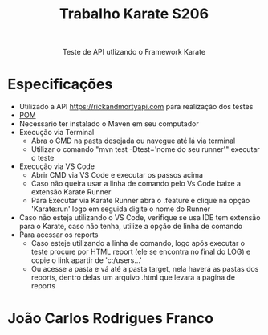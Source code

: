<h1 align="center"> Trabalho Karate S206</h1>
<br>
<p align="center">Teste de API utlizando o Framework Karate</p>

Especificações
=================
<!--ts-->
   * Utilizado a API https://rickandmortyapi.com para realização dos testes
   * [POM](https://github.com/Jcarlos1999/S206/blob/master/karate/pom.xml)
   * Necessario ter instalado o Maven em seu computador
   * Execução via Terminal
      * Abra o CMD na pasta desejada ou navegue até lá via terminal 
      * Utilizar o comando "mvn test -Dtest='nome do seu runner'" executar o teste
   * Execução via VS Code
      * Abrir CMD via VS Code e executar os passos acima
      * Caso não queira usar a linha de comando pelo Vs Code baixe a extensão Karate Runner 
      * Para Executar via Karate Runner abra o .feature e clique na opção 'Karate:run' logo em seguida digite o nome do Runner
   * Caso não esteja utilizando o VS Code, verifique se usa IDE tem extensão para o Karate, caso não tenha, utilize a opção de linha de comando
   * Para acessar os reports
      * Caso esteje utilizando a linha de comando, logo após executar o teste procure por HTML report (ele se encontra no final do LOG) e copie o link apartir de 'c:/users...'
      * Ou acesse a pasta e vá até a pasta target, nela haverá as pastas dos reports, dentro delas um arquivo .html que levara a pagina de reports
<!--te-->

<h1 align="start">João Carlos Rodrigues Franco</h1>
